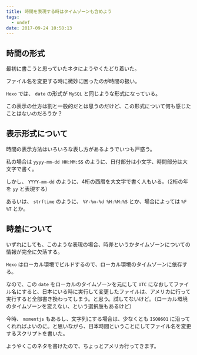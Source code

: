 ```yaml
---
title: 時間を表現する時はタイムゾーンも含めよう
tags:
  - undef
date: 2017-09-24 10:58:13
---
```


## 時間の形式

最初に書こうと思っていたネタにようやくたどり着いた。

ファイル名を変更する時に微妙に困ったのが時間の扱い。

`Hexo` では、 `date` の形式が `MySQL` と同じような形式になっている。

この表示の仕方は割と一般的だとは思うのだけど、この形式について何も感じたことはないのだろうか？

## 表示形式について

時間の表示方法はいろいろな表し方があるようでいつも戸惑う。

私の場合は `yyyy-mm-dd HH:MM:SS` のように、日付部分は小文字、時間部分は大文字で書く。

しかし、 `YYYY-mm-dd` のように、4桁の西暦を大文字で書く人もいる。（2桁の年を `yy` と表現する）

あるいは、 `strftime` のように、 `%Y-%m-%d %H:%M:%S` とか、場合によっては `%F %T` とか。

## 時差について

いずれにしても、このような表現の場合、時差というかタイムゾーンについての情報が完全に欠落する。

`Hexo` はローカル環境でビルドするので、ローカル環境のタイムゾーンに依存する。

なので、この `date` をローカルのタイムゾーンを元にして `UTC` になおしてファイル名にすると、日本にいる時に実行して変更したファイルは、アメリカに行って実行すると全部書き換わってしまう。と思う。試してないけど。（ローカル環境のタイムゾーンを変えない、という選択肢もあるけど）

今時、 `momentjs` もあるし、文字列にする場合は、少なくとも `ISO8601` に沿ってくれればよいのに。と思いながら、日本時間ということにしてファイル名を変更するスクリプトを書いた。

ようやくこのネタを書けたので、ちょっとアメリカ行ってきます。

